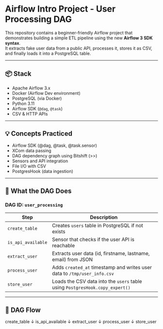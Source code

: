 # Airflow Intro Project - User Processing DAG

This repository contains a beginner-friendly Airflow project that demonstrates building a simple ETL pipeline using the new **Airflow 3 SDK syntax**.  
It extracts fake user data from a public API, processes it, stores it as CSV, and finally loads it into a PostgreSQL table.

---

## 📦 Stack

- Apache Airflow 3.x
- Docker (Airflow Dev environment)
- PostgreSQL (via Docker)
- Python 3.11
- Airflow SDK (`@dag`, `@task`)
- CSV & HTTP APIs

---

## 💡 Concepts Practiced
- Airflow SDK (@dag, @task, @task.sensor)
- XCom data passing
- DAG dependency graph using Bitshift (>>)
- Sensors and API integration
- File I/O with CSV
- PostgresHook (data ingestion)

---

## 🧪 What the DAG Does

### DAG ID: `user_processing`

| Step             | Description |
|------------------|-------------|
| `create_table`   | Creates `users` table in PostgreSQL if not exists |
| `is_api_available` | Sensor that checks if the user API is reachable |
| `extract_user`   | Extracts user data (id, firstname, lastname, email) from JSON |
| `process_user`   | Adds `created_at` timestamp and writes user data to `/tmp/user_info.csv` |
| `store_user`     | Loads the CSV data into the `users` table using `PostgresHook.copy_expert()` |

---

## 🔁 DAG Flow

create_table
     ↓
is_api_available
     ↓
extract_user
     ↓
process_user
     ↓
store_user
